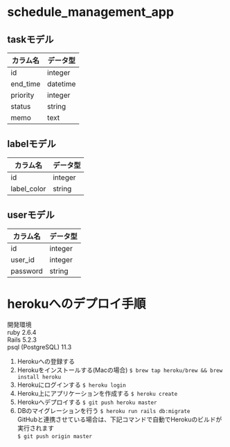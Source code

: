 # schedule_management_app

## taskモデル
|カラム名|データ型|
|---|---|
|id|integer|
|end_time|datetime|
|priority|integer|
|status|string|
|memo|text|

## labelモデル
|カラム名|データ型|
|---|---|
|id|integer|
|label_color|string|

## userモデル
|カラム名|データ型|
|---|---|
|id|integer|
|user_id|integer|
|password|string|

# herokuへのデプロイ手順
開発環境<br>
ruby 2.6.4<br>
Rails 5.2.3<br>
psql (PostgreSQL) 11.3<br>
1. Herokuへの登録する
2. Herokuをインストールする(Macの場合)
```$ brew tap heroku/brew && brew install heroku```
3. Herokuにログインする
```$ heroku login```
4. Heroku上にアプリケーションを作成する
```$ heroku create```
5. Herokuへデプロイする
```$ git push heroku master```
6. DBのマイグレーションを行う
```$ heroku run rails db:migrate```
<br>GitHubと連携させている場合は、下記コマンドで自動でHerokuのビルドが実行されます<br>
```$ git push origin master```